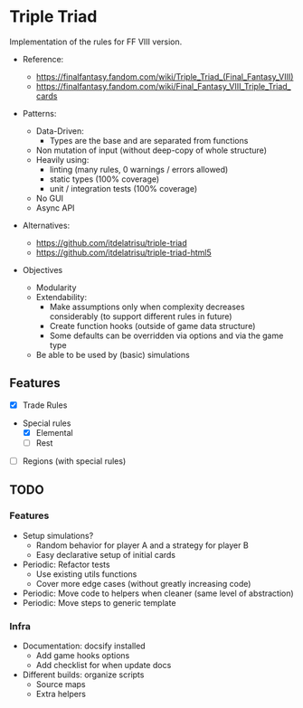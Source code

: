 # Triple Triad

Implementation of the rules for FF VIII version.

- Reference:
    - https://finalfantasy.fandom.com/wiki/Triple_Triad_(Final_Fantasy_VIII)
    - https://finalfantasy.fandom.com/wiki/Final_Fantasy_VIII_Triple_Triad_cards

- Patterns:
    - Data-Driven:
        - Types are the base and are separated from functions
    - Non mutation of input (without deep-copy of whole structure)
    - Heavily using:
        - linting (many rules, 0 warnings / errors allowed)
        - static types (100% coverage)
        - unit / integration tests (100% coverage)
    - No GUI
    - Async API

- Alternatives:
    - https://github.com/itdelatrisu/triple-triad
    - https://github.com/itdelatrisu/triple-triad-html5

- Objectives
    - Modularity
    - Extendability:
        - Make assumptions only when complexity decreases considerably (to support different rules in future)
        - Create function hooks (outside of game data structure)
        - Some defaults can be overridden via options and via the game type
    - Be able to be used by (basic) simulations

## Features

- [x] Trade Rules
- Special rules
    - [x] Elemental
    - [ ] Rest
- [ ] Regions (with special rules)

## TODO

### Features

- Setup simulations?
    - Random behavior for player A and a strategy for player B
    - Easy declarative setup of initial cards
- Periodic: Refactor tests
    - Use existing utils functions
    - Cover more edge cases (without greatly increasing code)
- Periodic: Move code to helpers when cleaner (same level of abstraction)
- Periodic: Move steps to generic template

### Infra

- Documentation: docsify installed
    - Add game hooks options
    - Add checklist for when update docs
- Different builds: organize scripts
    - Source maps
    - Extra helpers
